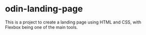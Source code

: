 # odin-landing-page

This is a project to create a landing page using HTML and CSS, with Flexbox being one of the main tools.